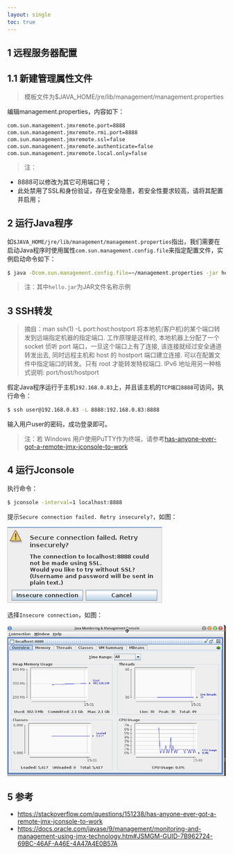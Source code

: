 ```yaml
---
layout: single
toc: true
---
```


## 1 远程服务器配置

## 1.1 新建管理属性文件

> 模板文件为$JAVA_HOME/jre/lib/management/management.properties

编辑management.properties，内容如下：

```properties
com.sun.management.jmxremote.port=8888
com.sun.management.jmxremote.rmi.port=8888
com.sun.management.jmxremote.ssl=false
com.sun.management.jmxremote.authenticate=false
com.sun.management.jmxremote.local.only=false
```

> 注：

* 8888可以修改为其它可用端口号；
* 此处禁用了SSL和身份验证，存在安全隐患，若安全性要求较高，请将其配置并启用；

## 2 运行Java程序

如`$JAVA_HOME/jre/lib/management/management.properties`指出，我们需要在启动Java程序时使用属性`com.sun.management.config.file`来指定配置文件，实例启动命令如下：

```bash
$ java -Dcom.sun.management.config.file=~/management.properties -jar hello.jar
```

> 注：其中`hello.jar`为JAR文件名称示例

## 3 SSH转发

> 摘自：man ssh(1) -L port:host:hostport 
将本地机(客户机)的某个端口转发到远端指定机器的指定端口. 工作原理是这样的, 本地机器上分配了一个 socket 侦听 port 端口，一旦这个端口上有了连接, 该连接就经过安全通道转发出去, 同时远程主机和 host 的 hostport 端口建立连接. 可以在配置文件中指定端口的转发。只有 root 才能转发特权端口. IPv6 地址用另一种格式说明: port/host/hostport

假定Java程序运行于主机`192.168.0.83`上，并且该主机的`TCP端口8888`可访问，执行命令：

```bash
$ ssh user@192.168.0.83 -L 8888:192.168.0.83:8888
```

输入用户user的密码，成功登录即可。

> 注：若 Windows 用户使用PuTTY作为终端，请参考[has-anyone-ever-got-a-remote-jmx-jconsole-to-work](https://stackoverflow.com/questions/151238/has-anyone-ever-got-a-remote-jmx-jconsole-to-work)

## 4 运行Jconsole

执行命令：

```bash
$ jconsole -interval=1 localhost:8888
```

提示`Secure connection failed. Retry insecurely?`，如图：

![secure-connection-failed](/assets/img/secure-connection-failed.png)

选择`Insecure connection`，如图：

![Screenshot-2018-01-18_15-01-07](/assets/img/Screenshot-2018-01-18_15-01-07.png)

## 5 参考

- https://stackoverflow.com/questions/151238/has-anyone-ever-got-a-remote-jmx-jconsole-to-work 
- https://docs.oracle.com/javase/9/management/monitoring-and-management-using-jmx-technology.htm#JSMGM-GUID-7B962724-69BC-46AF-A46E-4A47A4E0B57A
